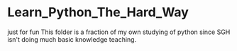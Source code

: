 # Learn_Python_The_Hard_Way
just for fun
This folder is a fraction of my own studying of python since SGH isn't doing much basic knowledge teaching. 
